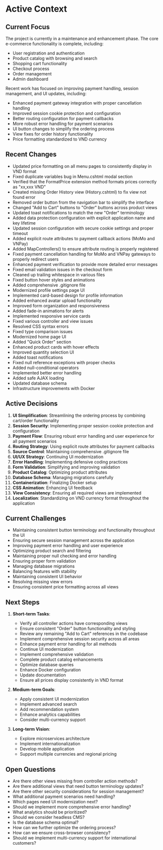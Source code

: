 # Active Context

## Current Focus
The project is currently in a maintenance and enhancement phase. The core e-commerce functionality is complete, including:
- User registration and authentication
- Product catalog with browsing and search
- Shopping cart functionality
- Checkout process
- Order management
- Admin dashboard

Recent work has focused on improving payment handling, session management, and UI updates, including:
- Enhanced payment gateway integration with proper cancellation handling
- Improved session cookie protection and configuration
- Better routing configuration for payment callbacks
- More robust error handling for payment scenarios
- UI button changes to simplify the ordering process
- View fixes for order history functionality
- Price formatting standardized to VND currency

## Recent Changes
- Updated price formatting on all menu pages to consistently display in VND format
- Fixed duplicate variables bug in Menu.cshtml modal section
- Verified that the FormatPrice extension method formats prices correctly as "xx,xxx VND"
- Created missing Order History view (History.cshtml) to fix view not found error
- Removed order button from the navigation bar to simplify the interface
- Changed "Add to Cart" buttons to "Order" buttons across product views
- Updated toast notifications to match the new "Order" terminology
- Added data protection configuration with explicit application name and key lifetime
- Updated session configuration with secure cookie settings and proper timeout
- Added explicit route attributes to payment callback actions (MoMo and VNPay)
- Added MapControllers() to ensure attribute routing is properly registered
- Fixed payment cancellation handling for MoMo and VNPay gateways to properly redirect users
- Enhanced payment verification to provide more detailed error messages
- Fixed email validation issues in the checkout form
- Cleaned up trailing whitespace in various files
- Fixed button hover styles and animations
- Added comprehensive .gitignore file
- Modernized profile settings page UI
- Implemented card-based design for profile information
- Added enhanced avatar upload functionality
- Improved form organization and responsiveness
- Added fade-in animations for alerts
- Implemented responsive service cards
- Fixed various controller and view issues
- Resolved CSS syntax errors
- Fixed type comparison issues
- Modernized home page UI
- Added "Quick Order" section
- Enhanced product cards with hover effects
- Improved quantity selection UI
- Added toast notifications
- Fixed null reference exceptions with proper checks
- Added null-conditional operators
- Implemented better error handling
- Added safe AJAX loading
- Updated database schema
- Infrastructure improvements with Docker

## Active Decisions
1. **UI Simplification**: Streamlining the ordering process by combining cart/order functionality
2. **Session Security**: Implementing proper session cookie protection and configuration
3. **Payment Flow**: Ensuring robust error handling and user experience for all payment scenarios
4. **Routing Strategy**: Using explicit route attributes for payment callbacks
5. **Source Control**: Maintaining comprehensive .gitignore file
6. **UI/UX Strategy**: Continuing UI modernization
7. **Error Handling**: Implementing defensive coding practices
8. **Form Validation**: Simplifying and improving validation
9. **Product Catalog**: Optimizing product attributes
10. **Database Schema**: Managing migrations carefully
11. **Containerization**: Finalizing Docker setup
12. **CSS Animation**: Enhancing UI feedback
13. **View Consistency**: Ensuring all required views are implemented
14. **Localization**: Standardizing on VND currency format throughout the application

## Current Challenges
- Maintaining consistent button terminology and functionality throughout the UI
- Ensuring secure session management across the application
- Improving payment error handling and user experience
- Optimizing product search and filtering
- Maintaining proper null checking and error handling
- Ensuring proper form validation
- Managing database migrations
- Balancing features with stability
- Maintaining consistent UI behavior
- Resolving missing view errors
- Ensuring consistent price formatting across all views

## Next Steps
1. **Short-term Tasks**:
   - Verify all controller actions have corresponding views
   - Ensure consistent "Order" button functionality and styling
   - Review any remaining "Add to Cart" references in the codebase
   - Implement comprehensive session security across all areas
   - Enhance payment error handling for all methods
   - Continue UI modernization
   - Implement comprehensive validation
   - Complete product catalog enhancements
   - Optimize database queries
   - Enhance Docker configuration
   - Update documentation
   - Ensure all prices display consistently in VND format

2. **Medium-term Goals**:
   - Apply consistent UI modernization
   - Implement advanced search
   - Add recommendation system
   - Enhance analytics capabilities
   - Consider multi-currency support

3. **Long-term Vision**:
   - Explore microservices architecture
   - Implement internationalization
   - Develop mobile application
   - Support multiple currencies and regional pricing

## Open Questions
- Are there other views missing from controller action methods?
- Are there additional views that need button terminology updates?
- Are there other security considerations for session management?
- What additional payment scenarios need handling?
- Which pages need UI modernization next?
- Should we implement more comprehensive error handling?
- What analytics should be prioritized?
- Should we consider headless CMS?
- Is the database schema optimal?
- How can we further optimize the ordering process?
- How can we ensure cross-browser consistency?
- Should we implement multi-currency support for international customers?